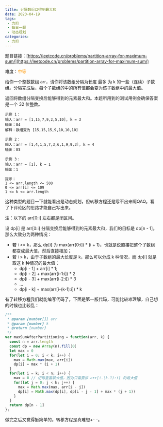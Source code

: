 ```yaml
---
title: 分隔数组以得到最大和
date: 2023-04-19
tags:
 - 力扣
 - 每日一题
 - 动态规划
categories: 
 - 力扣
---
```


题目链接：[https://leetcode.cn/problems/partition-array-for-maximum-sum/](https://leetcode.cn/problems/partition-array-for-maximum-sum/)

难度：<font color="#FFA119">中等</font>

给你一个整数数组 arr，请你将该数组分隔为长度 最多 为 k 的一些（连续）子数组。分隔完成后，每个子数组的中的所有值都会变为该子数组中的最大值。

返回将数组分隔变换后能够得到的元素最大和。本题所用到的测试用例会确保答案是一个 32 位整数。

```
示例 1：
输入：arr = [1,15,7,9,2,5,10], k = 3
输出：84
解释：数组变为 [15,15,15,9,10,10,10]

示例 2：
输入：arr = [1,4,1,5,7,3,6,1,9,9,3], k = 4
输出：83

示例 3：
输入：arr = [1], k = 1
输出：1
 
提示：
1 <= arr.length <= 500
0 <= arr[i] <= 109
1 <= k <= arr.length
```

这种类型的题目一下就能看出是动态规划，但转移方程还是写不出来啊QAQ。看了下评论区的思路才能自己写出来。

注：以下的 arr[0:i] 左右都是闭区间。

设 dp[i] 是 arr[0:i] 分隔变换后能够得到的元素最大和，我们的目标是 dp[n - 1]。那么大致分为两种情况：
+ 若 i <= k，那么 dp[i] 为 max(arr[0:i]) * (i + 1)，也就是说直接把整个子数组都变成最大值，然后直接相加；
+ 若 i > k，由于子数组的最大长度是 k，那么可以分成 k 种情况，而 dp[i] 就是取这 k 种情况的最大值：
  + dp[i - 1] + arr[i] * 1;
  + dp[i - 2] + max(arr[i-1:i]) * 2
  + dp[i - 3] + max(arr[i-2:i]) * 3
  + ...
  + dp[i - k] + max(arr[i-(k-1):i]) * k

有了转移方程我们就能编写代码了，下面是第一版代码，可能比较难理解，自己想的时候也比较乱：
```js
/**
 * @param {number[]} arr
 * @param {number} k
 * @return {number}
 */
var maxSumAfterPartitioning = function(arr, k) {
  const n = arr.length
  const dp = new Array(n).fill(0)
  let max = 0
  for(let i = 0; i < k; i++) {
    max = Math.max(max, arr[i])
    dp[i] = max * (i + 1)
  }
  for(let i = k; i < n; i++) {
    max = 0 // 记得重置最大值，因为只需要求 arr[i-(k-1):i] 的最大值
    for(let j = 0; j < k; j++) { 
      max = Math.max(max, arr[i - j])
      dp[i] = Math.max(dp[i], dp[i - j - 1] + max * (j + 1))
    }
  }
  return dp[n - 1]
};
```

做完之后又觉得挺简单的，转移方程是真难想+- -。